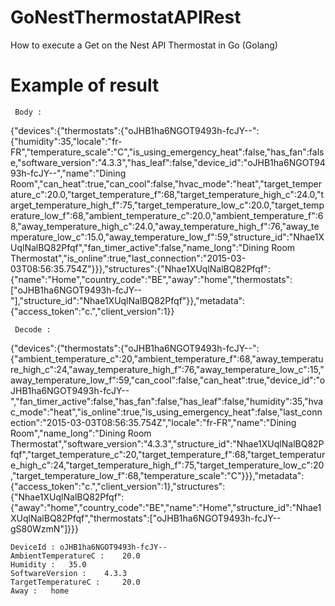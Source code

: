 # GoNestThermostatAPIRest
How to execute a Get on the Nest API Thermostat in Go (Golang)

# Example of result

     Body : 
 {"devices":{"thermostats":{"oJHB1ha6NGOT9493h-fcJY--":{"humidity":35,"locale":"fr-FR","temperature_scale":"C","is_using_emergency_heat":false,"has_fan":false,"software_version":"4.3.3","has_leaf":false,"device_id":"oJHB1ha6NGOT9493h-fcJY--","name":"Dining Room","can_heat":true,"can_cool":false,"hvac_mode":"heat","target_temperature_c":20.0,"target_temperature_f":68,"target_temperature_high_c":24.0,"target_temperature_high_f":75,"target_temperature_low_c":20.0,"target_temperature_low_f":68,"ambient_temperature_c":20.0,"ambient_temperature_f":68,"away_temperature_high_c":24.0,"away_temperature_high_f":76,"away_temperature_low_c":15.0,"away_temperature_low_f":59,"structure_id":"Nhae1XUqlNalBQ82Pfqf","fan_timer_active":false,"name_long":"Dining Room Thermostat","is_online":true,"last_connection":"2015-03-03T08:56:35.754Z"}}},"structures":{"Nhae1XUqlNalBQ82Pfqf":{"name":"Home","country_code":"BE","away":"home","thermostats":["oJHB1ha6NGOT9493h-fcJY--"],"structure_id":"Nhae1XUqlNalBQ82Pfqf"}},"metadata":{"access_token":"c.","client_version":1}} 
     
     Decode : 
 {"devices":{"thermostats":{"oJHB1ha6NGOT9493h-fcJY--":{"ambient_temperature_c":20,"ambient_temperature_f":68,"away_temperature_high_c":24,"away_temperature_high_f":76,"away_temperature_low_c":15,"away_temperature_low_f":59,"can_cool":false,"can_heat":true,"device_id":"oJHB1ha6NGOT9493h-fcJY--","fan_timer_active":false,"has_fan":false,"has_leaf":false,"humidity":35,"hvac_mode":"heat","is_online":true,"is_using_emergency_heat":false,"last_connection":"2015-03-03T08:56:35.754Z","locale":"fr-FR","name":"Dining Room","name_long":"Dining Room Thermostat","software_version":"4.3.3","structure_id":"Nhae1XUqlNalBQ82Pfqf","target_temperature_c":20,"target_temperature_f":68,"target_temperature_high_c":24,"target_temperature_high_f":75,"target_temperature_low_c":20,"target_temperature_low_f":68,"temperature_scale":"C"}}},"metadata":{"access_token":"c.","client_version":1},"structures":{"Nhae1XUqlNalBQ82Pfqf":{"away":"home","country_code":"BE","name":"Home","structure_id":"Nhae1XUqlNalBQ82Pfqf","thermostats":["oJHB1ha6NGOT9493h-fcJY--gS80WzmN"]}}} 
     
    DeviceId : oJHB1ha6NGOT9493h-fcJY--
    AmbientTemperatureC : 	 20.0
    Humidity : 	 35.0
    SoftwareVersion : 	 4.3.3
    TargetTemperatureC : 	 20.0
    Away : 	 home
